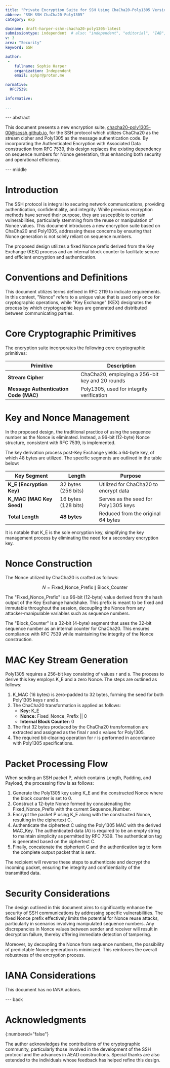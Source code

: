 ```yaml
---
title: "Private Encryption Suite for SSH Using ChaCha20-Poly1305 Version 00"
abbrev: "SSH SSH ChaCha20-Poly1305"
category: exp

docname: draft-harper-sshm-chacha20-poly1305-latest
submissiontype: independent  # also: "independent", "editorial", "IAB", or "IRTF"
v: 3
area: "Security"
keyword: SSH

author:
 -
    fullname: Sophie Harper
    organization: Independent
    email: sphpr@proton.me

normative:
  RFC7539:

informative:

...
```


--- abstract

This document presents a new encryption suite, chacha20-poly1305-00@scssh.github.io, for the SSH protocol which utilizes ChaCha20 as the stream cipher and Poly1305 as the message authentication code. By incorporating the Authenticated Encryption with Associated Data construction from RFC 7539, this design replaces the existing dependency on sequence numbers for Nonce generation, thus enhancing both security and operational efficiency.


--- middle


# Introduction

The SSH protocol is integral to securing network communications, providing authentication, confidentiality, and integrity. While previous encryption methods have served their purpose, they are susceptible to certain vulnerabilities, particularly stemming from the reuse or manipulation of Nonce values. This document introduces a new encryption suite based on ChaCha20 and Poly1305, addressing these concerns by ensuring that Nonce generation is not solely reliant on sequence numbers.

The proposed design utilizes a fixed Nonce prefix derived from the Key Exchange (KEX) process and an internal block counter to facilitate secure and efficient encryption and authentication.

# Conventions and Definitions

This document utilizes terms defined in RFC 2119 to indicate requirements. In this context, "Nonce" refers to a unique value that is used only once for cryptographic operations, while "Key Exchange" (KEX) designates the process by which cryptographic keys are generated and distributed between communicating parties.

# Core Cryptographic Primitives

The encryption suite incorporates the following core cryptographic primitives:

| Primitive | Description |
|---|---|
| **Stream Cipher** | ChaCha20, employing a 256-bit key and 20 rounds |
| **Message Authentication Code (MAC)** | Poly1305, used for integrity verification |

# Key and Nonce Management

In the proposed design, the traditional practice of using the sequence number as the Nonce is eliminated. Instead, a 96-bit (12-byte) Nonce structure, consistent with RFC 7539, is implemented.

The key derivation process post-Key Exchange yields a 64-byte key, of which 48 bytes are utilized. The specific segments are outlined in the table below:

| Key Segment | Length | Purpose |
|---|---|---|
| **K\_E (Encryption Key)** | 32 bytes (256 bits) | Utilized for ChaCha20 to encrypt data |
| **K\_MAC (MAC Key Seed)** | 16 bytes (128 bits) | Serves as the seed for Poly1305 keys |
| **Total Length** | **48 bytes** | Reduced from the original 64 bytes |

It is notable that K\_E is the sole encryption key, simplifying the key management process by eliminating the need for a secondary encryption key.

# Nonce Construction

The Nonce utilized by ChaCha20 is crafted as follows:

$$
N = \text{Fixed\_Nonce\_Prefix} \mathbin\| \text{Block\_Counter}
$$

The "Fixed\_Nonce\_Prefix" is a 96-bit (12-byte) value derived from the hash output of the Key Exchange handshake. This prefix is meant to be fixed and immutable throughout the session, decoupling the Nonce from any attacker-manipulable variables such as sequence numbers.

The "Block\_Counter" is a 32-bit (4-byte) segment that uses the 32-bit sequence number as an internal counter for ChaCha20. This ensures compliance with RFC 7539 while maintaining the integrity of the Nonce construction.

# MAC Key Stream Generation

Poly1305 requires a 256-bit key consisting of values r and s. The process to derive this key employs K\_E and a zero Nonce. The steps are outlined as follows:

1. K\_MAC (16 bytes) is zero-padded to 32 bytes, forming the seed for both Poly1305 keys r and s.
2. The ChaCha20 transformation is applied as follows:
    * **Key:** K\_E
    * **Nonce:** Fixed\_Nonce\_Prefix || 0
    * **Internal Block Counter:** 0
3. The first 32 bytes produced by the ChaCha20 transformation are extracted and assigned as the final r and s values for Poly1305.
4. The required bit-clearing operation for r is performed in accordance with Poly1305 specifications.

# Packet Processing Flow

When sending an SSH packet P, which contains Length, Padding, and Payload, the processing flow is as follows:

1. Generate the Poly1305 key using K\_E and the constructed Nonce where the block counter is set to 0.
2. Construct a 12-byte Nonce formed by concatenating the Fixed\_Nonce\_Prefix with the current Sequence\_Number.
3. Encrypt the packet P using K\_E along with the constructed Nonce, resulting in the ciphertext C.
4. Authenticate the ciphertext C using the Poly1305 MAC with the derived MAC\_Key. The authenticated data (A) is required to be an empty string to maintain simplicity as permitted by RFC 7539. The authentication tag is generated based on the ciphertext C.
5. Finally, concatenate the ciphertext C and the authentication tag to form the complete output packet that is sent.

The recipient will reverse these steps to authenticate and decrypt the incoming packet, ensuring the integrity and confidentiality of the transmitted data.

# Security Considerations

The design outlined in this document aims to significantly enhance the security of SSH communications by addressing specific vulnerabilities. The fixed Nonce prefix effectively limits the potential for Nonce reuse attacks, particularly in scenarios involving manipulated sequence numbers. Any discrepancies in Nonce values between sender and receiver will result in decryption failure, thereby offering immediate detection of tampering.

Moreover, by decoupling the Nonce from sequence numbers, the possibility of predictable Nonce generation is minimized. This reinforces the overall robustness of the encryption process.

# IANA Considerations

This document has no IANA actions.


--- back

# Acknowledgments
{:numbered="false"}

The author acknowledges the contributions of the cryptographic community, particularly those involved in the development of the SSH protocol and the advances in AEAD constructions. Special thanks are also extended to the individuals whose feedback has helped refine this design.
